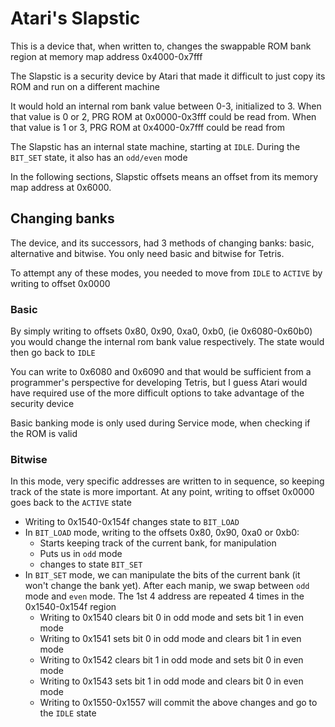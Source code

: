 # Atari's Slapstic

This is a device that, when written to, changes the swappable ROM bank region at memory map address 0x4000-0x7fff

The Slapstic is a security device by Atari that made it difficult to just copy its ROM and run on a different machine

It would hold an internal rom bank value between 0-3, initialized to 3. When that value is 0 or 2, PRG ROM at 0x0000-0x3fff could be read from. When that value is 1 or 3, PRG ROM at 0x4000-0x7fff could be read from

The Slapstic has an internal state machine, starting at `IDLE`. During the `BIT_SET` state, it also has an `odd/even` mode

In the following sections, Slapstic offsets means an offset from its memory map address at 0x6000. 

## Changing banks

The device, and its successors, had 3 methods of changing banks: basic, alternative and bitwise. You only need basic and bitwise for Tetris.

To attempt any of these modes, you needed to move from `IDLE` to `ACTIVE` by writing to offset 0x0000

### Basic

By simply writing to offsets 0x80, 0x90, 0xa0, 0xb0, (ie 0x6080-0x60b0) you would change the internal rom bank value respectively. The state would then go back to `IDLE`

You can write to 0x6080 and 0x6090 and that would be sufficient from a programmer's perspective for developing Tetris, but I guess Atari would have required use of the more difficult options to take advantage of the security device

Basic banking mode is only used during Service mode, when checking if the ROM is valid

### Bitwise

In this mode, very specific addresses are written to in sequence, so keeping track of the state is more important. At any point, writing to offset 0x0000 goes back to the `ACTIVE` state

* Writing to 0x1540-0x154f changes state to `BIT_LOAD`
* In `BIT_LOAD` mode, writing to the offsets 0x80, 0x90, 0xa0 or 0xb0:
    * Starts keeping track of the current bank, for manipulation
    * Puts us in `odd` mode
    * changes to state `BIT_SET`
* In `BIT_SET` mode, we can manipulate the bits of the current bank (it won't change the bank yet). After each manip, we swap between `odd` mode and `even` mode. The 1st 4 address are repeated 4 times in the 0x1540-0x154f region
    * Writing to 0x1540 clears bit 0 in odd mode and sets bit 1 in even mode
    * Writing to 0x1541 sets bit 0 in odd mode and clears bit 1 in even mode
    * Writing to 0x1542 clears bit 1 in odd mode and sets bit 0 in even mode
    * Writing to 0x1543 sets bit 1 in odd mode and clears bit 0 in even mode
    * Writing to 0x1550-0x1557 will commit the above changes and go to the `IDLE` state

